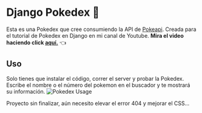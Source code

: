 # Django Pokedex 🤠

Esta es una Pokedex que cree consumiendo la API de [Pokeapi](https://pokeapi.co/).
Creada para el tutorial de Pokedex en Django en mi canal de Youtube.
**Mira el video haciendo click [aquí.](https://youtube.com)** 👈

## Uso
Solo tienes que instalar el código, correr el server y probar la Pokedex.
Escribe el nombre o el número del pokemon en el buscador y te mostrará su información.
![Pokedex Usage](/pokedex-django-usage.PNG)

Proyecto sin finalizar, aún necesito elevar el error 404 y mejorar el CSS...